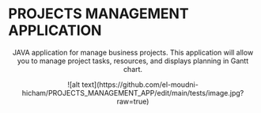 # PROJECTS MANAGEMENT APPLICATION
<p align="center">
JAVA application for manage business projects. This application will allow you to manage project tasks, resources, and displays planning in Gantt chart.
</p>
<p align="center">
![alt text](https://github.com/el-moudni-hicham/PROJECTS_MANAGEMENT_APP/edit/main/tests/image.jpg?raw=true)
</p>
